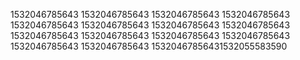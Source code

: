 1532046785643
1532046785643
1532046785643
1532046785643
1532046785643
1532046785643
1532046785643
1532046785643
1532046785643
1532046785643
1532046785643
1532046785643
1532046785643
1532046785643
15320467856431532055583590